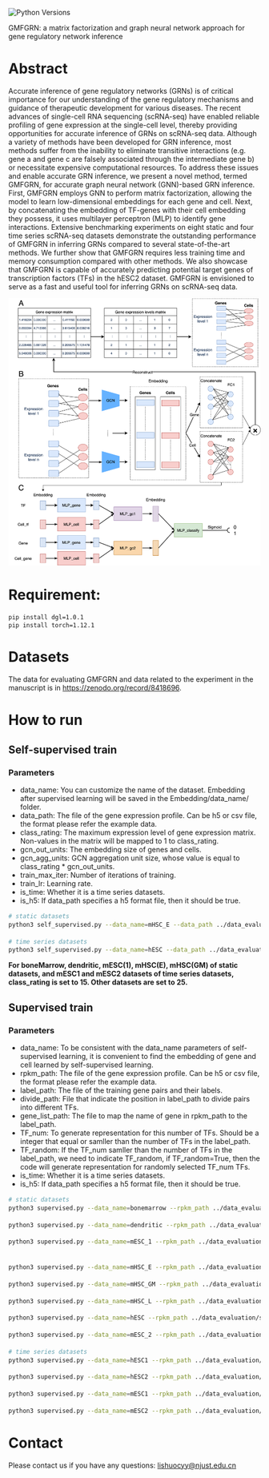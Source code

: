 ![Python Versions](https://img.shields.io/badge/python-3.8+-brightgreen.svg)

GMFGRN: a matrix factorization and graph neural network approach for gene regulatory network inference

# Abstract

Accurate inference of gene regulatory networks (GRNs) is of critical importance for our understanding of the gene
regulatory mechanisms and guidance of therapeutic development for various diseases. The recent advances of single-cell
RNA sequencing (scRNA-seq) have enabled reliable profiling of gene expression at the single-cell level, thereby
providing opportunities for accurate inference of GRNs on scRNA-seq data. Although a variety of methods have been
developed for GRN inference, most methods suffer from the inability to eliminate transitive interactions (e.g. gene a
and gene c are falsely associated through the intermediate gene b) or necessitate expensive computational resources. To
address these issues and enable accurate GRN inference, we present a novel method, termed GMFGRN, for accurate graph
neural network (GNN)-based GRN inference. First, GMFGRN employs GNN to perform matrix factorization, allowing the model
to learn low-dimensional embeddings for each gene and cell. Next, by concatenating the embedding of TF-genes with their
cell embedding they possess, it uses multilayer perceptron (MLP) to identify gene interactions. Extensive benchmarking
experiments on eight static and four time series scRNA-seq datasets demonstrate the outstanding performance of GMFGRN in
inferring GRNs compared to several state-of-the-art methods. We further show that GMFGRN requires less training time and
memory consumption compared with other methods. We also showcase that GMFGRN is capable of accurately predicting
potential target genes of transcription factors (TFs) in the hESC2 dataset. GMFGRN is envisioned to serve as a fast and
useful tool for inferring GRNs on scRNA-seq data.

![figure.png](https://github.com/Lishuoyy/GMFGRN/blob/main/figure.png)

# Requirement:

```console
pip install dgl=1.0.1
pip install torch=1.12.1
```

# Datasets

The data for evaluating GMFGRN and data related to the experiment in the manuscript is in https://zenodo.org/record/8418696.

# How to run

## Self-supervised train

### Parameters

- data_name: You can customize the name of the dataset. Embedding after supervised learning will be saved in the
  Embedding/data_name/ folder.
- data_path: The file of the gene expression profile. Can be h5 or csv file, the format please refer the example data.
- class_rating: The maximum expression level of gene expression matrix. Non-values in the matrix will be mapped to 1 to
  class_rating.
- gcn_out_units: The embedding size of genes and cells.
- gcn_agg_units: GCN aggregation unit size, whose value is equal to class_rating * gcn_out_units.
- train_max_iter: Number of iterations of training.
- train_lr: Learning rate.
- is_time: Whether it is a time series datasets.
- is_h5: If data_path specifies a h5 format file, then it should be true.

```bash
# static datasets
python3 self_supervised.py --data_name=mHSC_E --data_path ../data_evaluation/single_cell_type/mHSC-E/ExpressionData.csv  --class_rating 15 --gcn_out_units 256 --gcn_agg_units 3840 --train_max_iter 20000 --train_lr 0.01

# time series datasets
python3 self_supervised.py --data_name=hESC --data_path ../data_evaluation/Time_data/scRNA_expression_data/hesc1_expression_data/  --class_rating 25 --gcn_out_units 256 --gcn_agg_units 6400 --train_max_iter 20000 --train_lr 0.01 --is_time

```

**For boneMarrow, dendritic, mESC(1), mHSC(E), mHSC(GM) of static datasets, and mESC1 and mESC2 datasets of time series
datasets, class_rating is set to 15. Other datasets are set to 25.**

## Supervised train

### Parameters

- data_name: To be consistent with the data_name parameters of self-supervised learning, it is convenient to find the
  embedding of gene and cell learned by self-supervised learning.
- rpkm_path: The file of the gene expression profile. Can be h5 or csv file, the format please refer the example data.
- label_path: The file of the training gene pairs and their labels.
- divide_path: File that indicate the position in label_path to divide pairs into different TFs.
- gene_list_path: The file to map the name of gene in rpkm_path to the label_path.
- TF_num: To generate representation for this number of TFs. Should be a integer that equal or samller than the number
  of TFs in the label_path.
- TF_random: If the TF_num samller than the number of TFs in the label_path, we need to indicate TF_random, if
  TF_random=True, then the code will generate representation for randomly selected TF_num TFs.
- is_time: Whether it is a time series datasets.
- is_h5: If data_path specifies a h5 format file, then it should be true.

```bash
# static datasets
python3 supervised.py --data_name=bonemarrow --rpkm_path ../data_evaluation/bonemarrow/bone_marrow_cell.h5  --label_path ../data_evaluation/bonemarrow/gold_standard_for_TFdivide --divide_path ../data_evaluation/bonemarrow/whole_gold_split_pos --TF_num 13 --gene_list_path ../data_evaluation/bonemarrow/sc_gene_list.txt --is_h5

python3 supervised.py --data_name=dendritic --rpkm_path ../data_evaluation/dendritic/dendritic_cell.h5  --label_path ../data_evaluation/dendritic/gold_standard_dendritic_whole.txt --divide_path ../data_evaluation/dendritic/dendritic_divideTF_pos.txt --TF_num 16 --gene_list_path ../data_evaluation/dendritic/sc_gene_list.txt --is_h5

python3 supervised.py --data_name=mESC_1 --rpkm_path ../data_evaluation/mesc/mesc_cell.h5  --label_path ../data_evaluation/mesc/gold_standard_mesc_whole.txt --divide_path ../data_evaluation/mesc/mesc_divideTF_pos.txt --TF_num 38 --gene_list_path ../data_evaluation/mesc/mesc_sc_gene_list.txt --is_h5


python3 supervised.py --data_name=mHSC_E --rpkm_path ../data_evaluation/single_cell_type/mHSC-E/ExpressionData.csv  --label_path ../data_evaluation/single_cell_type/training_pairsmHSC_E.txt --divide_path ../data_evaluation/single_cell_type/training_pairsmHSC_E.txtTF_divide_pos.txt --TF_num 18 --gene_list_path ../data_evaluation/single_cell_type/mHSC_E_geneName_map.txt --TF_random

python3 supervised.py --data_name=mHSC_GM --rpkm_path ../data_evaluation/single_cell_type/mHSC-GM/ExpressionData.csv  --label_path ../data_evaluation/single_cell_type/training_pairsmHSC_GM.txt --divide_path ../data_evaluation/single_cell_type/training_pairsmHSC_GM.txtTF_divide_pos.txt --TF_num 18 --gene_list_path ../data_evaluation/single_cell_type/mHSC_GM_geneName_map.txt --TF_random

python3 supervised.py --data_name=mHSC_L --rpkm_path ../data_evaluation/single_cell_type/mHSC-L/ExpressionData.csv  --label_path ../data_evaluation/single_cell_type/training_pairsmHSC_L.txt --divide_path ../data_evaluation/single_cell_type/training_pairsmHSC_L.txtTF_divide_pos.txt --TF_num 18 --gene_list_path ../data_evaluation/single_cell_type/mHSC_L_geneName_map.txt --TF_random

python3 supervised.py --data_name=hESC --rpkm_path ../data_evaluation/single_cell_type/hESC/ExpressionData.csv  --label_path ../data_evaluation/single_cell_type/training_pairshESC.txt --divide_path ../data_evaluation/single_cell_type/training_pairshESC.txtTF_divide_pos.txt --TF_num 18 --gene_list_path ../data_evaluation/single_cell_type/hESC_geneName_map.txt --TF_random

python3 supervised.py --data_name=mESC_2 --rpkm_path ../data_evaluation/single_cell_type/mESC/ExpressionData.csv  --label_path ../data_evaluation/single_cell_type/training_pairsmESC.txt --divide_path ../data_evaluation/single_cell_type/training_pairsmESC.txtTF_divide_pos.txt --TF_num 18 --gene_list_path ../data_evaluation/single_cell_type/mESC_geneName_map.txt --TF_random

# time series datasets
python3 supervised.py --data_name=hESC1 --rpkm_path ../data_evaluation/Time_data/scRNA_expression_data/hesc1_expression_data/  --label_path ../data_evaluation/Time_data/DB_pairs_TF_gene/hesc1_gene_pairs_400.txt --divide_path ../data_evaluation/Time_data/DB_pairs_TF_gene/hesc1_gene_pairs_400_num.txt --TF_num 36 --gene_list_path ../data_evaluation/Time_data/DB_pairs_TF_gene/hesc1_gene_list_ref.txt --TF_random --is_time

python3 supervised.py --data_name=hESC2 --rpkm_path ../data_evaluation/Time_data/scRNA_expression_data/hesc2_expression_data/  --label_path ../data_evaluation/Time_data/DB_pairs_TF_gene/hesc2_gene_pairs_400.txt --divide_path ../data_evaluation/Time_data/DB_pairs_TF_gene/hesc2_gene_pairs_400_num.txt --TF_num 36 --gene_list_path ../data_evaluation/Time_data/DB_pairs_TF_gene/hesc2_gene_list_ref.txt --TF_random --is_time

python3 supervised.py --data_name=mESC1 --rpkm_path ../data_evaluation/Time_data/scRNA_expression_data/mesc1_expression_data/  --label_path ../data_evaluation/Time_data/DB_pairs_TF_gene/mesc1_gene_pairs_400.txt --divide_path ../data_evaluation/Time_data/DB_pairs_TF_gene/mesc1_gene_pairs_400_num.txt --TF_num 36 --gene_list_path ../data_evaluation/Time_data/DB_pairs_TF_gene/mesc1_gene_list_ref.txt --TF_random --is_time

python3 supervised.py --data_name=mESC2 --rpkm_path ../data_evaluation/Time_data/scRNA_expression_data/mesc2_expression_data/  --label_path ../data_evaluation/Time_data/DB_pairs_TF_gene/mesc2_gene_pairs_400.txt --divide_path ../data_evaluation/Time_data/DB_pairs_TF_gene/mesc2_gene_pairs_400_num.txt --TF_num 38 --gene_list_path ../data_evaluation/Time_data/DB_pairs_TF_gene/mesc2_gene_list_ref.txt --TF_random --is_time

```

# Contact

Please contact us if you have any questions: lishuocyy@njust.edu.cn
